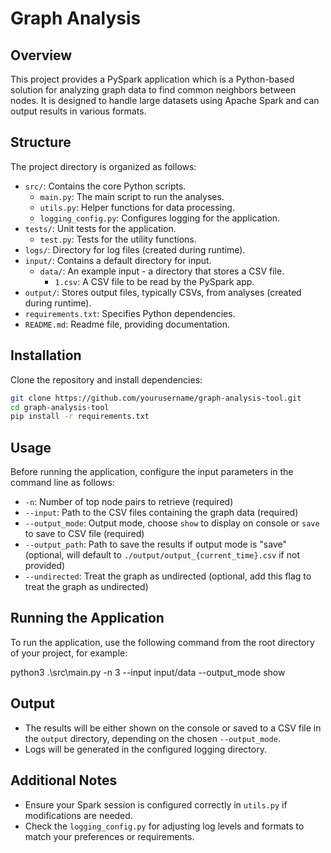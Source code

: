 # Graph Analysis

## Overview
This project provides a PySpark application which is a Python-based solution for analyzing graph data to find common neighbors between nodes.
It is designed to handle large datasets using Apache Spark and can output results in various formats.

## Structure
The project directory is organized as follows:
- `src/`: Contains the core Python scripts.
  - `main.py`: The main script to run the analyses.
  - `utils.py`: Helper functions for data processing.
  - `logging_config.py`: Configures logging for the application.
- `tests/`: Unit tests for the application.
  - `test.py`: Tests for the utility functions.
- `logs/`: Directory for log files (created during runtime).
- `input/`: Contains a default directory for input.
  - `data/`: An example input - a directory that stores a CSV file.
    - `1.csv`: A CSV file to be read by the PySpark app.
- `output/`: Stores output files, typically CSVs, from analyses (created during runtime).
- `requirements.txt`: Specifies Python dependencies.
- `README.md`: Readme file, providing documentation.

## Installation

Clone the repository and install dependencies:

```bash
git clone https://github.com/yourusername/graph-analysis-tool.git
cd graph-analysis-tool
pip install -r requirements.txt
```

## Usage

Before running the application, configure the input parameters in the command line as follows:

- `-n`: Number of top node pairs to retrieve (required)
- `--input`: Path to the CSV files containing the graph data (required)
- `--output_mode`: Output mode, choose `show` to display on console or `save` to save to CSV file (required)
- `--output_path`: Path to save the results if output mode is "save" (optional, will default to `./output/output_{current_time}.csv` if not provided)
- `--undirected`: Treat the graph as undirected (optional, add this flag to treat the graph as undirected)

## Running the Application

To run the application, use the following command from the root directory of your project, for example:

python3 .\src\main.py -n 3 --input input/data --output_mode show

## Output

- The results will be either shown on the console or saved to a CSV file in the `output` directory, depending on the chosen `--output_mode`.
- Logs will be generated in the configured logging directory.

## Additional Notes

- Ensure your Spark session is configured correctly in `utils.py` if modifications are needed.
- Check the `logging_config.py` for adjusting log levels and formats to match your preferences or requirements.



